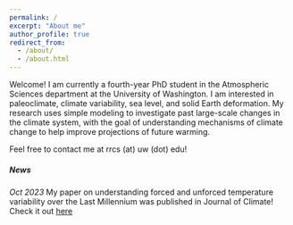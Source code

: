 ```yaml
---
permalink: /
excerpt: "About me"
author_profile: true
redirect_from: 
  - /about/
  - /about.html
---
```


Welcome! I am currently a fourth-year PhD student in the Atmospheric Sciences department at the University of Washington. I am interested in paleoclimate, climate variability, sea level, and solid Earth deformation. My research uses simple modeling to investigate past large-scale changes in the climate system, with the goal of understanding mechanisms of climate change to help improve projections of future warming.

Feel free to contact me at rrcs (at) uw (dot) edu!

##### News
*Oct 2023* My paper on understanding forced and unforced temperature variability over the Last Millennium was published in Journal of Climate! Check it out [here](https://journals.ametsoc.org/view/journals/clim/36/20/JCLI-D-22-0810.1.xml)

